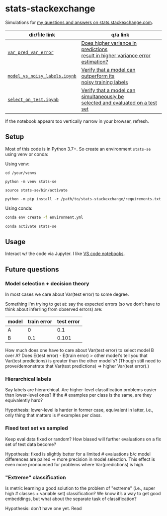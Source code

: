 # stats-stackexchange
Simulations for [my questions and answers on stats.stackexchange.com](https://stats.stackexchange.com/users/337906/chicxulub).


| dir/file link                                                                                                       | q/a link                                                                                                                               |
|---------------------------------------------------------------------------------------------------------------------|----------------------------------------------------------------------------------------------------------------------------------------|
| [`var_pred_var_error`](https://github.com/kddubey/stats-stackexchange/tree/main/var_pred_var_error)                 | [Does higher variance in predictions <br>result in higher variance error estimation?](https://stats.stackexchange.com/q/568492/337906) |
| [`model_vs_noisy_labels.ipynb`](https://github.com/kddubey/stats-stackexchange/blob/main/model_vs_noisy_labels.ipynb) | [Verify that a model can outperform its <br>noisy training labels](https://stats.stackexchange.com/a/580894/337906)                      |
| [`select_on_test.ipynb`](https://github.com/kddubey/stats-stackexchange/blob/main/select_on_test.ipynb)             | [Verify that a model can simultaneously be <br>selected and evaluated on a test set](https://stats.stackexchange.com/a/570680/337906)  |

If the notebook appears too vertically narrow in your browser, refresh.

## Setup

Most of this code is in Python 3.7+. So create an environment `stats-se` using venv
or conda:

Using venv:

```
cd /your/venvs

python -m venv stats-se

source stats-se/bin/activate

python -m pip install -r /path/to/stats-stackexchange/requirements.txt
```

Using conda:

```bash
conda env create -f environment.yml

conda activate stats-se
```

## Usage

Interact w/ the code via Jupyter. I like [VS code notebooks](https://code.visualstudio.com/docs/datascience/jupyter-notebooks).

## Future questions

### Model selection + decision theory

In most cases we care about Var(test error) to some degree.

Something I'm trying to get at: say the expected errors (so we don’t have to
think about inferring from observed errors) are:

| model | train error | test error |
|-------|-------------|------------|
| A     | 0           | 0.1        |
| B     | 0.1         | 0.101      |

How much does one have to care about Var(test error) to select model B over A?
Does E(test error) - E(train error) > other model's tell you that
Var(test predictions) is greater than the other model's? (Though still need to
prove/demonstrate that Var(test predictions) => higher Var(test error).)

### Hierarchical labels

Say labels are hierarchical. Are higher-level classification problems easier
than lower-level ones? If the # examples per class is the same, are they
equivalently hard?

Hypothesis: lower-level is harder in former case, equivalent in latter, i.e.,
only thing that matters is # examples per class.

### Fixed test set vs sampled

Keep eval data fixed or random? How biased will further evaluations on a fix set
of test data become?

Hypothesis: fixed is slightly better for a limited # evaluations b/c model
differences are paired => more precision in model selection. This effect is
even more pronounced for problems where Var(predictions) is high.

### "Extreme" classification

Is metric learning a good solution to the problem of "extreme" (i.e., super
high # classes + variable set) classification? We know it’s a way to get good
embeddings, but what about the separate task of classification?

Hypothesis: don’t have one yet. Read

